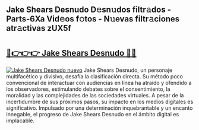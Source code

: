 ## Jake Shears Desnudo D𝚎sn𝚞dos filtr𝚊dos - Parts-6Xa Vid𝚎os f𝚘tos - N𝚞evas filtr𝚊ciones atr𝚊ctivas zUX5f

# <h2><a href="http://mbc73g.tromn.icu/?c=Jake+Shears+Desnudo">🔗👉👉👉 Jake Shears Desnudo 🔗🔗</a></h2>

[![Jake Shears Desnudo nuevo](https://i.imgur.com/pEAQMta.gif)](http://mbc73g.tromn.icu/?c=Jake+Shears+Desnudo)
Jake Shears Desnudo, un personaje multifacético y divisivo, desafía la clasificación directa. Su método poco convencional de interactuar con audiencias en línea ha atraído y ofendido a los observadores, estimulando debates sobre el consentimiento, la moralidad y las complejidades de las sociedades virtuales. A pesar de la incertidumbre de sus próximos pasos, su impacto en los medios digitales es significativo. Impulsado por una determinación inquebrantable y un encanto innegable, el progreso de Jake Shears Desnudo en el ámbito digital es implacable.
